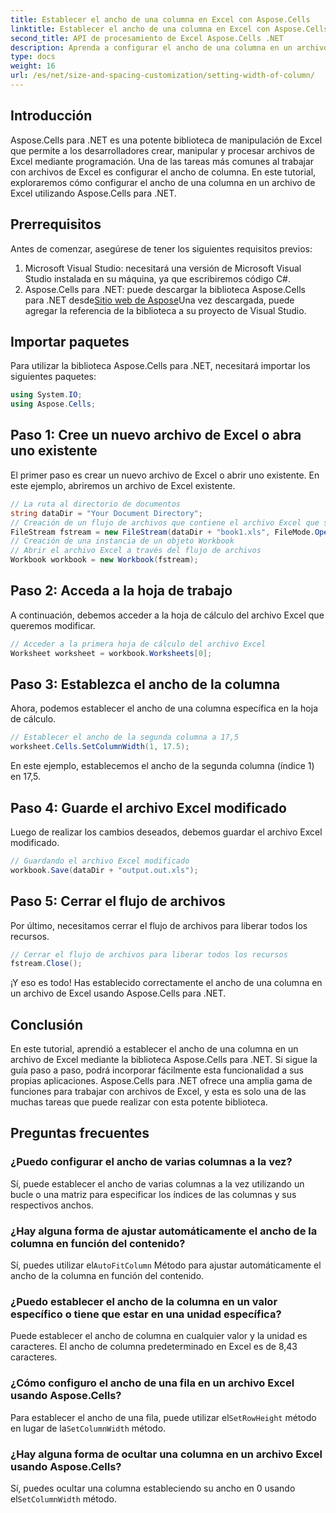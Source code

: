 ```yaml
---
title: Establecer el ancho de una columna en Excel con Aspose.Cells
linktitle: Establecer el ancho de una columna en Excel con Aspose.Cells
second_title: API de procesamiento de Excel Aspose.Cells .NET
description: Aprenda a configurar el ancho de una columna en un archivo de Excel con la biblioteca Aspose.Cells para .NET. Siga nuestra guía paso a paso para incorporar fácilmente esta funcionalidad a sus aplicaciones.
type: docs
weight: 16
url: /es/net/size-and-spacing-customization/setting-width-of-column/
---
```

## Introducción
Aspose.Cells para .NET es una potente biblioteca de manipulación de Excel que permite a los desarrolladores crear, manipular y procesar archivos de Excel mediante programación. Una de las tareas más comunes al trabajar con archivos de Excel es configurar el ancho de columna. En este tutorial, exploraremos cómo configurar el ancho de una columna en un archivo de Excel utilizando Aspose.Cells para .NET.
## Prerrequisitos
Antes de comenzar, asegúrese de tener los siguientes requisitos previos:
1. Microsoft Visual Studio: necesitará una versión de Microsoft Visual Studio instalada en su máquina, ya que escribiremos código C#.
2.  Aspose.Cells para .NET: puede descargar la biblioteca Aspose.Cells para .NET desde[Sitio web de Aspose](https://releases.aspose.com/cells/net/)Una vez descargada, puede agregar la referencia de la biblioteca a su proyecto de Visual Studio.
## Importar paquetes
Para utilizar la biblioteca Aspose.Cells para .NET, necesitará importar los siguientes paquetes:
```csharp
using System.IO;
using Aspose.Cells;
```
## Paso 1: Cree un nuevo archivo de Excel o abra uno existente
El primer paso es crear un nuevo archivo de Excel o abrir uno existente. En este ejemplo, abriremos un archivo de Excel existente.
```csharp
// La ruta al directorio de documentos
string dataDir = "Your Document Directory";
// Creación de un flujo de archivos que contiene el archivo Excel que se va a abrir
FileStream fstream = new FileStream(dataDir + "book1.xls", FileMode.Open);
// Creación de una instancia de un objeto Workbook
// Abrir el archivo Excel a través del flujo de archivos
Workbook workbook = new Workbook(fstream);
```
## Paso 2: Acceda a la hoja de trabajo
A continuación, debemos acceder a la hoja de cálculo del archivo Excel que queremos modificar.
```csharp
// Acceder a la primera hoja de cálculo del archivo Excel
Worksheet worksheet = workbook.Worksheets[0];
```
## Paso 3: Establezca el ancho de la columna
Ahora, podemos establecer el ancho de una columna específica en la hoja de cálculo.
```csharp
// Establecer el ancho de la segunda columna a 17,5
worksheet.Cells.SetColumnWidth(1, 17.5);
```
En este ejemplo, establecemos el ancho de la segunda columna (índice 1) en 17,5.
## Paso 4: Guarde el archivo Excel modificado
Luego de realizar los cambios deseados, debemos guardar el archivo Excel modificado.
```csharp
// Guardando el archivo Excel modificado
workbook.Save(dataDir + "output.out.xls");
```
## Paso 5: Cerrar el flujo de archivos
Por último, necesitamos cerrar el flujo de archivos para liberar todos los recursos.
```csharp
// Cerrar el flujo de archivos para liberar todos los recursos
fstream.Close();
```
¡Y eso es todo! Has establecido correctamente el ancho de una columna en un archivo de Excel usando Aspose.Cells para .NET.
## Conclusión
En este tutorial, aprendió a establecer el ancho de una columna en un archivo de Excel mediante la biblioteca Aspose.Cells para .NET. Si sigue la guía paso a paso, podrá incorporar fácilmente esta funcionalidad a sus propias aplicaciones. Aspose.Cells para .NET ofrece una amplia gama de funciones para trabajar con archivos de Excel, y esta es solo una de las muchas tareas que puede realizar con esta potente biblioteca.
## Preguntas frecuentes
### ¿Puedo configurar el ancho de varias columnas a la vez?
Sí, puede establecer el ancho de varias columnas a la vez utilizando un bucle o una matriz para especificar los índices de las columnas y sus respectivos anchos.
### ¿Hay alguna forma de ajustar automáticamente el ancho de la columna en función del contenido?
 Sí, puedes utilizar el`AutoFitColumn` Método para ajustar automáticamente el ancho de la columna en función del contenido.
### ¿Puedo establecer el ancho de la columna en un valor específico o tiene que estar en una unidad específica?
Puede establecer el ancho de columna en cualquier valor y la unidad es caracteres. El ancho de columna predeterminado en Excel es de 8,43 caracteres.
### ¿Cómo configuro el ancho de una fila en un archivo Excel usando Aspose.Cells?
 Para establecer el ancho de una fila, puede utilizar el`SetRowHeight` método en lugar de la`SetColumnWidth` método.
### ¿Hay alguna forma de ocultar una columna en un archivo Excel usando Aspose.Cells?
 Sí, puedes ocultar una columna estableciendo su ancho en 0 usando el`SetColumnWidth` método.
